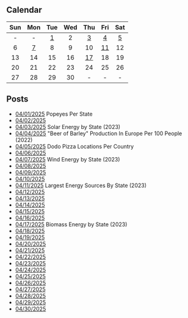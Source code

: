 ## Calendar

|Sun|Mon|Tue|Wed|Thu|Fri|Sat|
|:-:|:-:|:-:|:-:|:-:|:-:|:-:|
| - | - |[1](../../projects/restaurants/Popeyes_Per_State/)|2|[3](../../projects/economics/Percent_Energy_from_Solar_Per_State/)|[4](../../projects/agriculture/Beer_Of_Barley_Production_Europe_Per_Capita_2022/)|[5](../../projects/restaurants/Dodo_Pizza_Per_Country/)|
|6|[7](../../projects/economics/Percent_Energy_from_Wind_Per_State/)|8|9|10|[11](../../projects/economics/Largest_Energy_Sources_By_State/)|12|
|13|14|15|16|[17](../../projects/economics/Percent_Energy_from_Biomass_Per_State/)|18|19|
|20|21|22|23|24|25|26|
|27|28|29|30|-|-|-|

## Posts

* [04/01/2025](../../projects/restaurants/Popeyes_Per_State/) Popeyes Per State
* [04/02/2025]()
* [04/03/2025](../../projects/economics/Percent_Energy_from_Solar_Per_State/) Solar Energy by State (2023)
* [04/04/2025](../../projects/agriculture/Beer_Of_Barley_Production_Europe_Per_Capita_2022/) "Beer of Barley" Production In Europe Per 100 People (2022)
* [04/05/2025](../../projects/restaurants/Dodo_Pizza_Per_Country/) Dodo Pizza Locations Per Country
* [04/06/2025]()
* [04/07/2025](../../projects/economics/Percent_Energy_from_Wind_Per_State/) Wind Energy by State (2023)
* [04/08/2025]()
* [04/09/2025]()
* [04/10/2025]()
* [04/11/2025](../../projects/economics/Largest_Energy_Sources_By_State/) Largest Energy Sources By State (2023)
* [04/12/2025]()
* [04/13/2025]()
* [04/14/2025]()
* [04/15/2025]()
* [04/16/2025]()
* [04/17/2025](../../projects/economics/Percent_Energy_from_Biomass_Per_State/) Biomass Energy by State (2023)
* [04/18/2025]()
* [04/19/2025]()
* [04/20/2025]()
* [04/21/2025]()
* [04/22/2025]()
* [04/23/2025]()
* [04/24/2025]()
* [04/25/2025]()
* [04/26/2025]()
* [04/27/2025]()
* [04/28/2025]()
* [04/29/2025]()
* [04/30/2025]()

